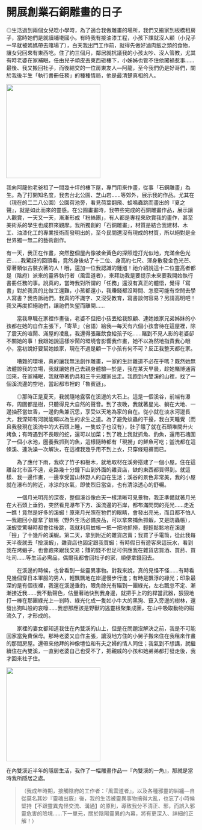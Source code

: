 # 開展創業石銅雕畫的日子

◎生活過到兩個女兒唸小學時，為了適合我做雕畫的場所，我們又搬家到板橋租房子，當時她們是就讀埔墘國小。有時我有接油漆工程，小孩下課就沒人顧（小兒子一早就被媽媽帶去賭場了），白天我出門工作前，就得先做好滷肉飯之類的食物，讓女兒回來有東西吃。住了約三個月，鄰居就抗議我的小孩太吵、沒人管教，尤其有時老婆在家補眠，任由兒子頑皮丟東西砸樓下，小姊姊也管不住他闖禍惹事……最後、我又搬回社子，而後結交的一位房東友人—阿龍，至今我們仍是好哥們，關於我後半生「執行書冊任務」的種種情局，他是最清楚真相的人。

<img width="250" src="https://fwdict.com/challenge/image/861458322_o.jpg" alt="" />

我向阿龍他老爸租了一間幾十坪的樓下屋，專門用來作畫，從事「石銅雕畫」為生。為了打開知名度，我去台北公園、芝山岩……等郊外，展示我的作品。尤其在（現在的二二八公園）公園荷池旁，看見荷葉翻飛、蛙鳴蟲跳而畫出的『夏之聲』，就是如此而來的靈感。在公園畫畫時，我帶些完成的石銅雕畫作品，展示讓人觀賞，一天又一天，漸漸形成「粉絲團」，有人都是專程來欣賞我的畫作，甚至美術系的學生也成群來觀摩。我所獨創的「石銅雕畫」，材質是結合我建材、木工、油漆化工的專業技術而發明出的，至今民間還沒有現成的材質，所以絕對是全世界獨一無二的藝術創作。

有一天，我正在作畫，突然整個屋內像被金黃色的探照燈打光似地，充滿金色光芒……我驚訝的回頭看，竟然身後站了十二位、身高約七尺、渾身散發金色光芒、穿著類似古裝衣著的人！哦，還加一位我認識的鍾馗！祂介紹說這十二位靈高者都是〔陰府〕派來的靈界執行者（風雲道者），來拜訪我是要提示未來要我開始執行書冊任務的事。說真的，當時我對所謂的「任務」還沒有真正的體悟，覺得「寫書」對於我真的比做工還難，小孩都還小，我賺錢都沒時間、怎麼可能有空閒去學人寫書？我告訴祂們，我真的不識字、又沒受教育，寫書談何容易？另請高明吧！我又再度拒絕祂們，讓祂們失望而離開……

　　當我專職在家裡作畫後，老婆不但把小孩丟給我照顧、連她娘家兄弟姊妹的小孩都在她的自作主張下，「寄草」（台語）給我—每天有六個小孩會待在這屋裡，除了震天的喧鬧、滿屋的凌亂，我還得張羅飲食給孩子吃……賭到不見人影的老婆卻不關她的事！我跟她說這樣吵鬧的環境會影響我作畫，她不以為然地指責我心眼小，當初說好要幫她娘家，現在不過是顧一下小孩有何不可？反正我整天都在家。

　　嘈雜的環境，真的讓我無法創作雕畫，一家的生計難道不必在乎嗎？既然她無法體諒我的立場，我就讓她自己去親身體驗—於是，我在某天早晨，趁她賭博通宵回來，在家補眠，我就帶著釣具和三千元離家出走。我跑到內雙溪的山裡，找了一個溪流邊的空地，當起都市裡的「魯賓遜」。

　　◎那時正是夏天，我就隨地露宿在溪邊的大石上。這是一個溪谷，前端有瀑布，周圍都是樹，只聽得見大自然的聲音。到了夜晚，我就著星光、躺在大地、一邊抽菸當蚊香，一邊釣魚兼沉思，享受以天地為家的自在。從小就在淡水河邊長大，我深知有河就能賴以為生的求生之道。為了避免蚊蟲的干擾，我白天睡覺（而且我發現在溪流中的大石頭上睡，一隻蚊子也沒有），肚子餓了就在石頭堆間升火烤魚；有時遇到不長眼的蛇，還可以加菜；到了晚上我就抓魚、釣魚，還用石塊圍了一個小水池，圈養我抓到的魚，這樣隨時都有「現撈」的鮮魚可吃；盥洗都在這條溪、連洗澡一次解決，在這裡我幾乎用不到上衣，只穿條短褲而已。

　　為了應付下雨，我砍了竹子和樹木，就地取材在溪旁搭建了一個小屋。住在這離台北市區不遠，走路幾十分鐘下山到外面的雜貨店，缺的東西都買得到。就這樣、我一邊作畫，一邊享受當山林野人的自在生活；溪谷的景色非常美，我的小屋就在瀑布的附近，冰涼的水氣，即使烈日當空，也有清涼透心的舒暢。

　　一個月光明亮的深夜，整個溪谷像白天一樣清晰可見景物，我正準備就著月光在大石頭上垂釣，突然看見瀑布下方、溪流邊的石岸，都布滿閃閃的亮光……走近一瞧！竟然是好多的溪蝦！原來月光照在牠們的眼睛，會發出亮光，而且都不怕人—我跑回小屋拿了蚊帳（野外生活必備良品，可以拿來捕魚抓蝦，又是防蟲帳），溪蝦受驚嚇時都會往後跳，我就利用蚊帳一把一把地抓撈，輕輕鬆鬆地在溪邊「撿」了十幾斤的溪蝦。第二天，拿到附近的雜貨店賣；我買了手電筒，從此我每天半夜就去「撿溪蝦」，雜貨店也固定跟我買蝦；有時假日有遊客來這玩水，看到我在烤蝦子，也會跑來跟我交易；賺的錢不但足可供應我在雜貨店買酒、買菸、買吐司……等生活必需品，偶爾我都會回社子的家，順便拿錢回去。

　　在溪邊的時候，也曾看到一些靈異事物。對我來說，真的見怪不怪……有時看見幾個穿日本軍服的男人，輕飄飄地在岸邊慢步行進；有時是飄浮的綠光；印象最深的是有個夜裡，我還在溪邊垂釣，眼角餘光有瞄到一團綠光，左右飄忽不定、漸漸接近我……我不動聲色，估量著祂快到我身邊，就把手上的釣桿當武器，狠狠地打一棒在那團綠光上—剎時、綠光化成一隻如小牛大的黑狗、竄入旁邊的樹林，還發出狗叫般的哀嚎……我想那應該是野獸的逃靈根聚集成團，在山中吸取動物的磁流久了，才形成的。

　　家裡的妻女都知道我住在內雙溪的山上，但是在問題沒解決之前，我是不可能回家當免費保母。那時老婆又自作主張，讓沒地方住的小舅子搬來住在我租來作畫的那間房屋。還帶來他拜的神像壇位和有夫之婦的情人同住；我氣到不想講，就繼續住在內雙溪，一直到老婆自己也受不了，把親戚的小孩和她弟弟都打發走後，我才回來社子住。

<img width="250" src="https://fwdict.com/challenge/image/861503432_o.jpg" alt="" />

在內雙溪近半年的隱居生活，我作了一幅雕畫作品—『內雙溪的一角』，那就是當時我所隱居之處。

>（我成年時期，接觸陰府的工作者：『風雲道者』，以及各種邪靈的糾纏—自從莫名其妙『靈魂出竅』後，我的生活被靈異事物搞得大亂，也忘了小時候堅持【不跟靈異鬼怪交流、溝通】的原則，導致我分不清正、邪，而誤入邪靈危害的險境……下一單元，關於陰陽靈異的內幕，將有更深入、詳細的正解！）
